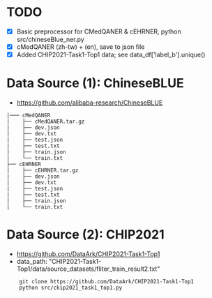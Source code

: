 # TODO

- [x] Basic preprocessor for CMedQANER & cEHRNER, python src/chineseBlue_ner.py
- [x] cMedQANER (zh-tw) + (en), save to json file
- [x] Added CHIP2021-Task1-Top1 data; see data_df['label_b'].unique()

# Data Source (1): ChineseBLUE
- https://github.com/alibaba-research/ChineseBLUE

```
|─── cMedQANER
|    ├── cMedQANER.tar.gz
|    ├── dev.json
|    ├── dev.txt
|    ├── test.json
|    ├── test.txt
|    ├── train.json
|    └── train.txt
├── cEHRNER
|    ├── cEHRNER.tar.gz
|    ├── dev.json
|    ├── dev.txt
|    ├── test.json
|    ├── test.txt
|    ├── train.json
|    └── train.txt
```

# Data Source (2): CHIP2021
- https://github.com/DataArk/CHIP2021-Task1-Top1
- data_path: "CHIP2021-Task1-Top1/data/source_datasets/fliter_train_result2.txt"
```
    git clone https://github.com/DataArk/CHIP2021-Task1-Top1
    python src/ckip2021_task1_top1.py
```
